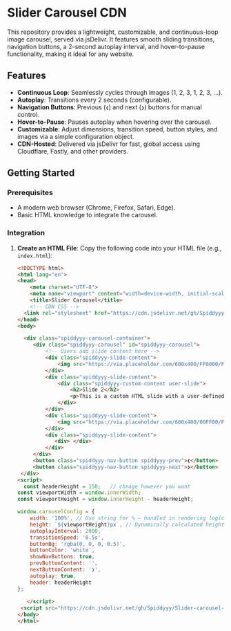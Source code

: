 # Slider Carousel CDN

This repository provides a lightweight, customizable, and continuous-loop image carousel, served via jsDelivr. It features smooth sliding transitions, navigation buttons, a 2-second autoplay interval, and hover-to-pause functionality, making it ideal for any website.

## Features
- **Continuous Loop**: Seamlessly cycles through images (1, 2, 3, 1, 2, 3, ...).
- **Autoplay**: Transitions every 2 seconds (configurable).
- **Navigation Buttons**: Previous (`❮`) and next (`❯`) buttons for manual control.
- **Hover-to-Pause**: Pauses autoplay when hovering over the carousel.
- **Customizable**: Adjust dimensions, transition speed, button styles, and images via a simple configuration object.
- **CDN-Hosted**: Delivered via jsDelivr for fast, global access using Cloudflare, Fastly, and other providers.

## Getting Started

### Prerequisites
- A modern web browser (Chrome, Firefox, Safari, Edge).
- Basic HTML knowledge to integrate the carousel.

### Integration
1. **Create an HTML File**:
   Copy the following code into your HTML file (e.g., `index.html`):

   ```html
   <!DOCTYPE html>
   <html lang="en">
   <head>
       <meta charset="UTF-8">
       <meta name="viewport" content="width=device-width, initial-scale=1.0">
       <title>Slider Carousel</title>
       <!-- CDN CSS -->
     <link rel="stylesheet" href="https://cdn.jsdelivr.net/gh/Spiddyyy/Slider-carousel-cdn@latest/spiddyyy-carousel.min.css">
   </head>
   <body>
   
     <div class="spiddyyy-carousel-container">
        <div class="spiddyyy-carousel" id="spiddyyy-carousel">
            <!-- Users add slide content here -->
            <div class="spiddyyy-slide-content">
                <img src="https://via.placeholder.com/600x400/FF0000/FFFFFF?text=Image+1" alt="Image 1" style="width:100%;height:100%;object-fit:cover;">
            </div>
            <div class="spiddyyy-slide-content">
                <div class="spiddyyy-custom-content user-slide">
                    <h2>Slide 2</h2>
                    <p>This is a custom HTML slide with a user-defined class.</p>
                </div>
            </div>
            <div class="spiddyyy-slide-content">
                <img src="https://via.placeholder.com/600x400/00FF00/FFFFFF?text=Image+3" alt="Image 3" style="width:100%;height:100%;object-fit:cover;">
            </div>
            <div class="spiddyyy-slide-content">
               <div> </div>
            </div>
        </div>
        <button class="spiddyyy-nav-button spiddyyy-prev">❮</button>
        <button class="spiddyyy-nav-button spiddyyy-next">❯</button>
    </div>
   <script>
     const headerHeight = 150;   // chnage however you want 
   const viewportWidth = window.innerWidth;
   const viewportHeight = window.innerHeight - headerHeight;
   
   window.carouselConfig = {
       width: '100%', // Use string for % — handled in rendering logic
       height: `${viewportHeight}px`, // Dynamically calculated height
       autoplayInterval: 2000,
       transitionSpeed: '0.5s',
       buttonBg: 'rgba(0, 0, 0, 0.5)',
       buttonColor: 'white',
       showNavButtons: true,
       prevButtonContent: '',
       nextButtonContent: '❯',
       autoplay: true, 
       header: headerHeight
   };
     
      </script>
    <script src="https://cdn.jsdelivr.net/gh/Spiddyyy/Slider-carousel-cdn@latest/spiddyyy-carousel.min.js"></script>
   </body>
   </html>

